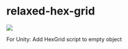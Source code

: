 # relaxed-hex-grid

![](https://media.giphy.com/media/9tkRv2IDky3pfoHEV2/giphy.gif)

For Unity: Add HexGrid script to empty object
